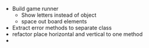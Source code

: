 - Build game runner
  - Show letters instead of object
  - space out board elements
- Extract error methods to separate class
- refactor place horizontal and vertical to one method
-
